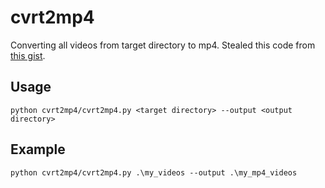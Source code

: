 # cvrt2mp4

Converting all videos from target directory to mp4. Stealed this code from [this gist](https://gist.github.com/wahengchang/19a65f561fdb57846e0f7c512028cb0d).

## Usage
```Shell
python cvrt2mp4/cvrt2mp4.py <target directory> --output <output directory>
```

## Example
```Shell
python cvrt2mp4/cvrt2mp4.py .\my_videos --output .\my_mp4_videos
```
